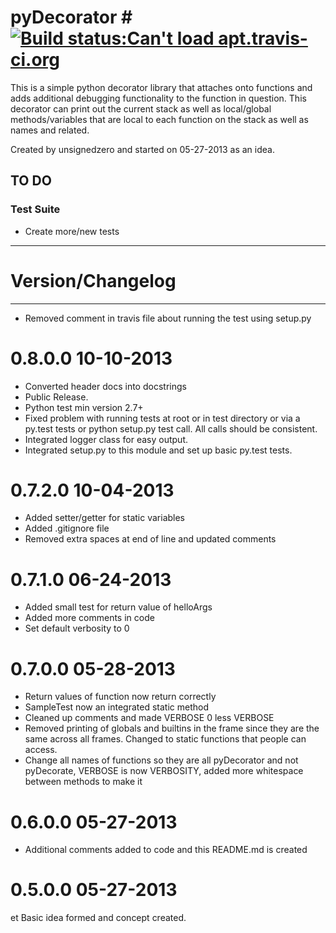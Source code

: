 # pyDecorator #  [![Build status:Can't load apt.travis-ci.org](https://api.travis-ci.org/unsignedzero/pydecorator.png)](https://travis-ci.org/unsignedzero/pydecorator)

This is a simple python decorator library that attaches onto functions and
adds additional debugging functionality to the function in question. This
decorator can print out the current stack as well as local/global
methods/variables that are local to each function on the stack as well
as names and related.

Created by unsignedzero and started on 05-27-2013 as an idea.

## TO DO #
### Test Suite #
* Create more/new tests

* * * *

# Version/Changelog #

* * * *

* Removed comment in travis file about running the test using setup.py

# 0.8.0.0 10-10-2013 #
* Converted header docs into docstrings
* Public Release.
* Python test min version 2.7+
* Fixed problem with running tests at root or in test directory or via
  a py.test tests or python setup.py test call. All calls should be consistent.
* Integrated logger class for easy output.
* Integrated setup.py to this module and set up basic py.test tests.

# 0.7.2.0 10-04-2013 #
* Added setter/getter for static variables
* Added .gitignore file
* Removed extra spaces at end of line and updated comments

# 0.7.1.0 06-24-2013 #
* Added small test for return value of helloArgs
* Added more comments in code
* Set default verbosity to 0

# 0.7.0.0 05-28-2013 #
* Return values of function now return correctly
* SampleTest now an integrated static method
* Cleaned up comments and made VERBOSE 0 less VERBOSE
* Removed printing of globals and builtins in the frame since they are the
  same across all frames. Changed to static functions that people can access.
* Change all names of functions so they are all pyDecorator and not pyDecorate,
  VERBOSE is now VERBOSITY, added more whitespace between methods to make it

# 0.6.0.0 05-27-2013 #
* Additional comments added to code and this README.md is created

# 0.5.0.0 05-27-2013 #
et Basic idea formed and concept created.
